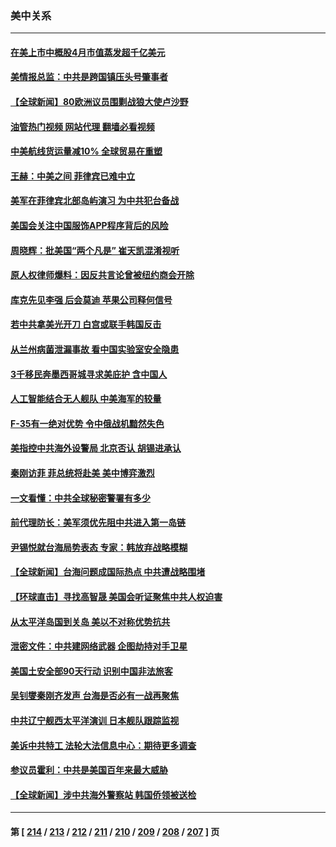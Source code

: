 ### 美中关系
---
#### [在美上市中概股4月市值蒸发超千亿美元](../../pages/nf1412576/n13981756.md?04261245) 
#### [美情报总监：中共是跨国镇压头号肇事者](../../pages/nf1412576/n13981457.md?04261245) 
#### [【全球新闻】80欧洲议员围剿战狼大使卢沙野](../../pages/nf1412576/n13981248.md?04261245) 
#### [油管热门视频 网站代理 翻墙必看视频](http://138.2.39.72:81/youtube.html?epic-marker?04261245)
#### [中美航线货运量减10% 全球贸易在重塑](../../pages/nf1412576/n13981192.md?04261245) 
#### [王赫：中美之间 菲律宾已难中立](../../pages/nf1412576/n13980979.md?04261245) 
#### [美军在菲律宾北部岛屿演习 为中共犯台备战](../../pages/nf1412576/n13980840.md?04261245) 
#### [美国会关注中国服饰APP程序背后的风险](../../pages/nf1412576/n13980854.md?04261245) 
#### [周晓辉：批美国“两个凡是” 崔天凯混淆视听](../../pages/nf1412576/n13980780.md?04261245) 
#### [原人权律师爆料：因反共言论曾被纽约商会开除](../../pages/nf1412576/n13980420.md?04261245) 
#### [库克先见李强 后会莫迪 苹果公司释何信号](../../pages/nf1412576/n13979826.md?04261245) 
#### [若中共拿美光开刀 白宫或联手韩国反击](../../pages/nf1412576/n13979985.md?04261245) 
#### [从兰州病菌泄漏事故 看中国实验室安全隐患](../../pages/nf1412576/n13979169.md?04261245) 
#### [3千移民奔墨西哥城寻求美庇护 含中国人](../../pages/nf1412576/n13979783.md?04261245) 
#### [人工智能结合无人舰队 中美海军的较量](../../pages/nf1412576/n13978683.md?04261245) 
#### [F-35有一绝对优势 令中俄战机黯然失色](../../pages/nf1412576/n13956463.md?04261245) 
#### [美指控中共海外设警局 北京否认 胡锡进承认](../../pages/nf1412576/n13979241.md?04261245) 
#### [秦刚访菲 菲总统将赴美 美中博弈激烈](../../pages/nf1412576/n13979237.md?04261245) 
#### [一文看懂：中共全球秘密警署有多少](../../pages/nf1412576/n13979167.md?04261245) 
#### [前代理防长：美军须优先阻中共进入第一岛链](../../pages/nf1412576/n13979001.md?04261245) 
#### [尹锡悦就台海局势表态 专家：韩放弃战略模糊](../../pages/nf1412576/n13978969.md?04261245) 
#### [【全球新闻】台海问题成国际热点 中共遭战略围堵](../../pages/nf1412576/n13978944.md?04261245) 
#### [【环球直击】寻找高智晟 美国会听证聚焦中共人权迫害](../../pages/nf1412576/n13978600.md?04261245) 
#### [从太平洋岛国到关岛 美以不对称优势抗共](../../pages/nf1412576/n13978581.md?04261245) 
#### [泄密文件：中共建网络武器 企图劫持对手卫星](../../pages/nf1412576/n13978593.md?04261245) 
#### [美国土安全部90天行动 识别中国非法旅客](../../pages/nf1412576/n13978590.md?04261245) 
#### [吴钊燮秦刚齐发声 台海是否必有一战再聚焦](../../pages/nf1412576/n13978523.md?04261245) 
#### [中共辽宁舰西太平洋演训 日本舰队跟踪监视](../../pages/nf1412576/n13978228.md?04261245) 
#### [美诉中共特工 法轮大法信息中心：期待更多调查](../../pages/nf1412576/n13977910.md?04261245) 
#### [参议员霍利：中共是美国百年来最大威胁](../../pages/nf1412576/n13978250.md?04261245) 
#### [【全球新闻】涉中共海外警察站 韩国侨领被送检](../../pages/nf1412576/n13978195.md?04261245) 

---
#### 第 [ [214](./214.md?04261245) / [213](./213.md?04261245) / [212](./212.md?04261245) / [211](./211.md?04261245) / [210](./210.md?04261245) / [209](./209.md?04261245) / [208](./208.md?04261245) / [207](./207.md?04261245) ] 页
